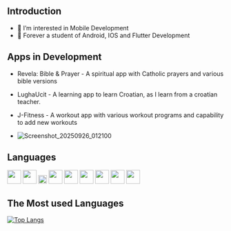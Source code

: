## Introduction
- 👀 I’m interested in Mobile Development
- 🌱 Forever a student of Android, IOS and Flutter Development

## Apps in Development
- Revela: Bible & Prayer - A spiritual app with Catholic prayers and various bible versions
- LughaUcit  - A learning app to learn Croatian, as I learn from a croatian teacher.
- J-Fitness  -  A workout app with various workout programs and capability to add new workouts

- ![Screenshot_20250926_012100](https://github.com/user-attachments/assets/5074b256-d4e4-42bd-8579-b14fec315178)


## Languages

<img height="32" src="https://cdn.simpleicons.org/flutter?viewbox=auto" /> <img height="32" src="https://cdn.simpleicons.org/dart?viewbox=auto" />
<img height="20" src="https://cdn.simpleicons.org/android?viewbox=auto" />
<img height="32" src="https://cdn.simpleicons.org/swift?viewbox=auto" />
<img height="32" src="https://cdn.simpleicons.org/javascript?viewbox=auto" />
<img height="32" src="https://cdn.simpleicons.org/css?viewbox=auto" />
<img height="32" src="https://cdn.simpleicons.org/c++?viewbox=auto" />
<img height="32" src="https://cdn.simpleicons.org/react?viewbox=auto" />
<img height="32" src="https://cdn.simpleicons.org/python?viewbox=auto" />


## The Most used Languages

[![Top Langs](https://github-readme-stats.vercel.app/api/top-langs/?username=briannaBrie&layout=donut)](https://github.com/briannaBrie/github-readme-stats)
<!---
briannaBrie/briannaBrie is a ✨ special ✨ repository because its `README.md` (this file) appears on your GitHub profile.
You can click the Preview link to take a look at your changes.
--->
